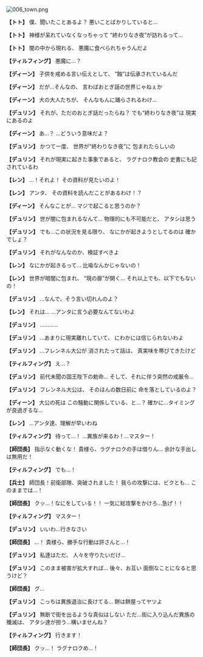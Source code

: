 
![006_town.png](../images/backgrounds/006_town.png)

**【トト】**
僕、聞いたことあるよ？
悪いことばかりしていると…

**【トト】**
神様が呆れていなくなっちゃって
“終わりなき夜”が訪れるって…

**【トト】**
闇の中から現れる、
悪魔に食べられちゃうんだよ

**【ティルフィング】**
悪魔に…？

**【ディーン】**
子供を戒める言い伝えとして、
“蝕”は伝承されているんだ

**【ディーン】**
だが…そんなの、
言わばおとぎ話の世界じゃねぇか

**【ディーン】**
大の大人たちが、
そんなもんに踊らされるわけ…

**【デュリン】**
それが、ただのおとぎ話だったらね？
でも“終わりなき夜”は
現実にあるのよ

**【ディーン】**
あ…？
…どういう意味だよ？

**【デュリン】**
かつて一度、
世界が“終わりなき夜”に
包まれたらしいの

**【デュリン】**
それが現実に起きた事象であると、
ラグナロク教会の
史書にも記されているわ

**【レン】**
…！それよ！
その資料が見たいのよ！

**【レン】**
アンタ、
その資料を読んだことがあるわけ！？

**【ディーン】**
そんなことが…
マジで起こると思うのか？

**【デュリン】**
世が闇に包まれるなんて…
物理的にも不可能だと、
アタシは思う

**【デュリン】**
でも…この状況を見る限り、
なにかが起きようとしてるのは
確かでしょ？

**【デュリン】**
それがなんなのか、検証すべきよ

**【レン】**
なにかが起きるって…
比喩なんかじゃないの！

**【レン】**
世界が暗闇に包まれ、
“現の扉”が開く…
それ以上でも、以下でもないの！

**【デュリン】**
…なんで、そう言い切れんのよ？

**【レン】**
それは…
…アンタに言う必要なんてないわよ

**【デュリン】**
…………

**【デュリン】**
…あまりに現実離れしていて、
にわかには信じられないわよ

**【デュリン】**
…フレンネル大公が
消されたって話は、
真実味を帯びてきたけど

**【ティルフィング】**
え…？

**【デュリン】**
前代未聞の国王陛下の勅命…
そして、それに伴う突然の戒厳令…

**【デュリン】**
フレンネル大公は、
そのほんの数日前に
命を落としているのよ？

**【ディーン】**
大公の死は
この騒動に関係している、と…？
確かに…タイミングが良過ぎるな…

**【レン】**
…アンタ達、理解が早いわね

**【ティルフィング】**
待って…！
…異族が来るわ！…マスター！

**【師団長】**
指示なく動くな！
貴様ら、ラグナロクの手は借りん…
余計な手出しは無用だ！

**【ティルフィング】**
でも…！

**【兵士】**
師団長！前衛部隊、突破されました！
我らの攻撃には、ビクとも…
このままでは…！

**【師団長】**
クッ…！なにをしている！！
一気に総攻撃をかけろ…急げ！！

**【ティルフィング】**
マスター！

**【デュリン】**
いいわ…行きなさい

**【師団長】**
…！
貴様ら、勝手な行動は許さんと…！

**【デュリン】**
私達はただ、
人々を守りたいだけ…

**【デュリン】**
このまま被害が拡大すれば…
後々、お互い
面倒なことになると思うけど？

**【師団長】**
グ…

**【デュリン】**
こっちは異族退治に長けてる…
餅は餅屋ってヤツよ

**【デュリン】**
無断で街を出るような真似はしない
ただ…街に入り込んだ異族の殲滅は、
アタシ達が担う…構いませんね？

**【ティルフィング】**
行きます！

**【師団長】**
クッ…！
ラグナロクめ…！